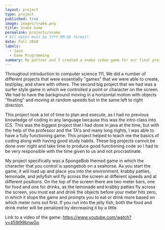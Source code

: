 ```yaml
---
layout: project
type: project
published: true
image: images/snake.png
title: Snake Game
permalink: projects/snake
# All dates must be YYYY-MM-DD format!
date: Fall 2018
labels:
  - Java
  - Game Programming 
summary: My partner and I created a snake video game for our final project for ICS 111.
---
```


Throughout introduction to computer science 111, We did a number of different projects that were essentially "games" that we were able to create, test/play, and share with others.  The second big project that we had was a surfer style game in which we controlled a point or character on the screen.  We had to have the background moving in a horizontal motion with objects "floating" and moving at random speeds but in the same left to right direction.  

This project took a lot of time to plan and execute, as I had no previous knowledge of coding in any language because this was the intro class into ICS.  This was the biggest project that I had done in java at the time, but with the help of the professor and the TA's and many long nights, I was able to have a fully functioning game.  This project helped to teach me the basics of coding along with having good study habits.  These big projects cannot be done over night and take time to produce good functioning code so I had to be very responsible with the time given to us and not procrastinate.

My project specifically was a SpongeBob themed game in which the character that you control is spongebob on a seahorse.  As you start the game, it will load up and place you into the environment, krabby patties, lemonade, and jellyfish will fly across the screen at different speeds and at different positions.  On the top of the screen there are two meter bars, one for food and one for drinks, as the lemonade and krabby patties fly across the screen, you must eat and drink the objects before your meter hits zero, in which it stops the game and prompts you to eat or drink more based on which meter runs out first.  If you run into the jelly fish, both the food and drink meter will be penalized by decreasing it by a little.

Link to a video of the game:
https://www.youtube.com/watch?v=459I99bnwGo

